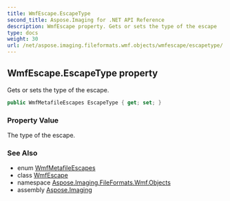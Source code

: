 ```yaml
---
title: WmfEscape.EscapeType
second_title: Aspose.Imaging for .NET API Reference
description: WmfEscape property. Gets or sets the type of the escape
type: docs
weight: 30
url: /net/aspose.imaging.fileformats.wmf.objects/wmfescape/escapetype/
---
```

## WmfEscape.EscapeType property

Gets or sets the type of the escape.

```csharp
public WmfMetafileEscapes EscapeType { get; set; }
```

### Property Value

The type of the escape.

### See Also

* enum [WmfMetafileEscapes](../../../aspose.imaging.fileformats.wmf.consts/wmfmetafileescapes/)
* class [WmfEscape](../)
* namespace [Aspose.Imaging.FileFormats.Wmf.Objects](../../wmfescape/)
* assembly [Aspose.Imaging](../../../)


